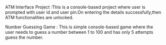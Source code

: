 ATM Interface Project :This is a console-based project where user is prompted with user id and user pin.On entering the details successfully,then ATM functionalities are unlocked. 

Number Guessing Game : This is simple console-based game where the user needs to guess a number between 1 to 100 and has only 5 attempts guess the number. 
